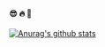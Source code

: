 ####  😎 🔥 🚒

[![Anurag's github stats](https://github-readme-stats.vercel.app/api?username=kawamataryo&count_private=true&show_icons=true)](https://github.com/anuraghazra/github-readme-stats)
